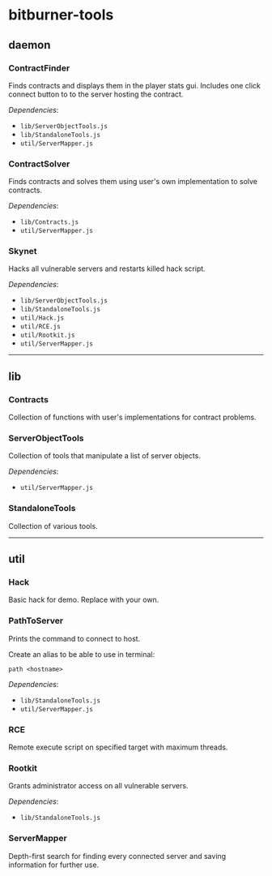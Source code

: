 # bitburner-tools
 
## daemon

### ContractFinder
Finds contracts and displays them in the player stats gui. Includes one click connect button to to the server hosting the contract.

*Dependencies*:
* `lib/ServerObjectTools.js`
* `lib/StandaloneTools.js`
* `util/ServerMapper.js`

### ContractSolver
Finds contracts and solves them using user's own implementation to solve contracts.

*Dependencies*:
* `lib/Contracts.js`
* `util/ServerMapper.js`

### Skynet
Hacks all vulnerable servers and restarts killed hack script.

*Dependencies*:
* `lib/ServerObjectTools.js`
* `lib/StandaloneTools.js`
* `util/Hack.js`
* `util/RCE.js`
* `util/Rootkit.js`
* `util/ServerMapper.js`

---
## lib

### Contracts
Collection of functions with user's implementations for contract problems.

### ServerObjectTools
Collection of tools that manipulate a list of server objects.

*Dependencies*:
* `util/ServerMapper.js`

### StandaloneTools
Collection of various tools.

---
## util

### Hack
Basic hack for demo. Replace with your own.

### PathToServer
Prints the command to connect to host.

Create an alias to be able to use in terminal:

`path <hostname>`

*Dependencies*:
* `lib/StandaloneTools.js`
* `util/ServerMapper.js`

### RCE
Remote execute script on specified target with maximum threads.


### Rootkit
Grants administrator access on all vulnerable servers.

*Dependencies*:
* `lib/StandaloneTools.js`

### ServerMapper
Depth-first search for finding every connected server and saving information for further use.